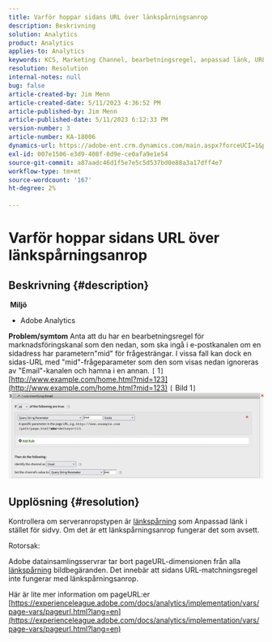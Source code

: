 ```yaml
---
title: Varför hoppar sidans URL över länkspårningsanrop
description: Beskrivning
solution: Analytics
product: Analytics
applies-to: Analytics
keywords: KCS, Marketing Channel, bearbetningsregel, anpassad länk, URL, hoppa över, spåra anrop, sida, frågor och svar
resolution: Resolution
internal-notes: null
bug: false
article-created-by: Jim Menn
article-created-date: 5/11/2023 4:36:52 PM
article-published-by: Jim Menn
article-published-date: 5/11/2023 6:12:33 PM
version-number: 3
article-number: KA-18006
dynamics-url: https://adobe-ent.crm.dynamics.com/main.aspx?forceUCI=1&pagetype=entityrecord&etn=knowledgearticle&id=fa97f106-1af0-ed11-8849-6045bd006295
exl-id: 007e1506-e3d9-408f-8d9e-ce0afa9e1e54
source-git-commit: a87aadc46d1f5e7e5c5d537bd0e88a3a17dff4e7
workflow-type: tm+mt
source-wordcount: '167'
ht-degree: 2%

---
```


# Varför hoppar sidans URL över länkspårningsanrop

## Beskrivning {#description}

<b> Miljö</b>
- Adobe Analytics



<b>Problem/symtom</b>
Anta att du har en bearbetningsregel för marknadsföringskanal som den nedan, som ska ingå i e-postkanalen om en sidadress har parametern&quot;mid&quot; för frågesträngar.
I vissa fall kan dock en sidas-URL med &quot;mid&quot;-frågeparameter som den som visas nedan ignoreras av &quot;Email&quot;-kanalen och hamna i en annan.
`[` 1`]`  [http://www.example.com/home.html?mid=123](http://www.example.com/home.html?mid=123)
`[` Bild 1`]`
![](assets/___fb97f106-1af0-ed11-8849-6045bd006295___.png)


## Upplösning {#resolution}




Kontrollera om serveranropstypen är [länkspårning](https://experienceleague.adobe.com/docs/analytics/implementation/vars/functions/tl-method.html?lang=en) som Anpassad länk i stället för sidvy. Om det är ett länkspårningsanrop fungerar det som avsett.





Rotorsak:

Adobe datainsamlingsservrar tar bort pageURL-dimensionen från alla [länkspårning](https://experienceleague.adobe.com/docs/analytics/implementation/vars/functions/tl-method.html?lang=en) bildbegäranden. Det innebär att sidans URL-matchningsregel inte fungerar med länkspårningsanrop.

Här är lite mer information om pageURL:er [https://experienceleague.adobe.com/docs/analytics/implementation/vars/page-vars/pageurl.html?lang=en](https://experienceleague.adobe.com/docs/analytics/implementation/vars/page-vars/pageurl.html?lang=en)

